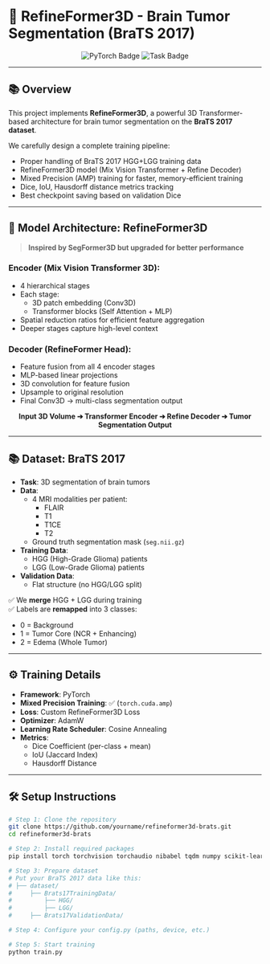 # 🧠 RefineFormer3D - Brain Tumor Segmentation (BraTS 2017)

<div align="center">
    <img src="https://img.shields.io/badge/Deep%20Learning-PyTorch-red" alt="PyTorch Badge">
    <img src="https://img.shields.io/badge/Task-Brain%20Tumor%20Segmentation-green" alt="Task Badge">
</div>

---

## 📚 Overview

This project implements **RefineFormer3D**, a powerful 3D Transformer-based architecture for brain tumor segmentation on the **BraTS 2017 dataset**.

We carefully design a complete training pipeline:
- Proper handling of BraTS 2017 HGG+LGG training data
- RefineFormer3D model (Mix Vision Transformer + Refine Decoder)
- Mixed Precision (AMP) training for faster, memory-efficient training
- Dice, IoU, Hausdorff distance metrics tracking
- Best checkpoint saving based on validation Dice

---

## 🧠 Model Architecture: RefineFormer3D

> **Inspired by SegFormer3D but upgraded for better performance**

### Encoder (Mix Vision Transformer 3D):
- 4 hierarchical stages
- Each stage:  
  - 3D patch embedding (Conv3D)
  - Transformer blocks (Self Attention + MLP)
- Spatial reduction ratios for efficient feature aggregation
- Deeper stages capture high-level context

### Decoder (RefineFormer Head):
- Feature fusion from all 4 encoder stages
- MLP-based linear projections
- 3D convolution for feature fusion
- Upsample to original resolution
- Final Conv3D → multi-class segmentation output

<div align="center">
    <b>Input 3D Volume ➔ Transformer Encoder ➔ Refine Decoder ➔ Tumor Segmentation Output</b>
</div>

---

## 📚 Dataset: BraTS 2017

- **Task**: 3D segmentation of brain tumors
- **Data**:
  - 4 MRI modalities per patient:
    - FLAIR
    - T1
    - T1CE
    - T2
  - Ground truth segmentation mask (`seg.nii.gz`)
- **Training Data**:
  - HGG (High-Grade Glioma) patients
  - LGG (Low-Grade Glioma) patients
- **Validation Data**:
  - Flat structure (no HGG/LGG split)

✅ We **merge** HGG + LGG during training  
✅ Labels are **remapped** into 3 classes:
  - 0 = Background
  - 1 = Tumor Core (NCR + Enhancing)
  - 2 = Edema (Whole Tumor)

---

## ⚙️ Training Details

- **Framework**: PyTorch
- **Mixed Precision Training**: ✅ (`torch.cuda.amp`)
- **Loss**: Custom RefineFormer3D Loss
- **Optimizer**: AdamW
- **Learning Rate Scheduler**: Cosine Annealing
- **Metrics**:
  - Dice Coefficient (per-class + mean)
  - IoU (Jaccard Index)
  - Hausdorff Distance

---

## 🛠️ Setup Instructions

```bash
# Step 1: Clone the repository
git clone https://github.com/yourname/refineformer3d-brats.git
cd refineformer3d-brats

# Step 2: Install required packages
pip install torch torchvision torchaudio nibabel tqdm numpy scikit-learn

# Step 3: Prepare dataset
# Put your BraTS 2017 data like this:
# ├── dataset/
#     ├── Brats17TrainingData/
#         ├── HGG/
#         ├── LGG/
#     ├── Brats17ValidationData/

# Step 4: Configure your config.py (paths, device, etc.)

# Step 5: Start training
python train.py
